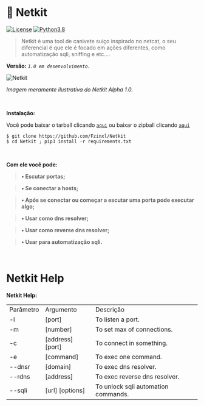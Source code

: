 <h1>🐉 Netkit</h1>

[![License](https://img.shields.io/badge/License-MIT-critical.svg?style=flat-square)](https://github.com/Fzinxl/Netkit/blob/master/LICENSE/)
[![Python3.8](https://img.shields.io/badge/Python-3.8-yellow.svg?style=flat-square&logo=python)](https://www.python.org/)

> Netkit é uma tool de canivete suiço inspirado no netcat, o seu diferencial é que ele é focado em ações diferentes, como automatização sqli, sniffing e etc.... 


**Versão:** *`1.0 em desenvolvimento.`*


![Netkit](https://i.imgur.com/UWLFK2a_d.webp?maxwidth=640&shape=thumb&fidelity=medium)

*Imagem meramente ilustrativa do Netkit Alpha 1.0.*

<br>

**Instalação:**

Você pode baixar o tarball clicando [`aqui`](https://github.com/Fzinxl/Netkit/tarball/master) ou baixar o zipball clicando [`aqui`](https://github.com/Netkit/Fzinxl/Netkit/zipball/master)
```
$ git clone https://github.com/Fzinxl/Netkit
$ cd Netkit ; pip3 install -r requirements.txt
```


<br>

**Com ele você pode:**

> **•  Escutar portas;**

> **• Se conectar a hosts;**

> **• Após se conectar ou começar a escutar uma porta pode executar algo;**

> **• Usar como dns resolver;**

> **• Usar como reverse dns resolver;**

> **• Usar para automatização sqli.**

<br>

<h1>Netkit Help</h1>


**Netkit Help:**

<table>
 
 <tr>
  <td>Parâmetro</td><td>Argumento</td><td>Descrição</td>
  </tr>
 
  <tr>
 <td>-l</td><td>[port]</td><td>To listen a port.</td>
 </tr>
 
 <tr>
   <td>-m</td><td>[number]</td><td>To set max of connections.</td>
 </tr>

<tr> 
 <td>-c</td><td>[address] [port]</td><td>To connect in something.</td>
  </tr>

<tr>
  <td>-e</td><td>[command]</td><td>To exec one command.</td>
</tr>

<tr>
   <td>--dnsr</td><td>[domain]</td><td>To exec dns resolver.</td>
  </tr>
  
  <tr>
   <td>--rdns</td><td>[address]</td><td>To exec reverse dns resolver.</td>
  </tr>
  
  <tr>
   <td>--sqli</td><td>[url] [options]</td><td>To unlock sqli automation commands.</td>
  </tr>
  
</table>
